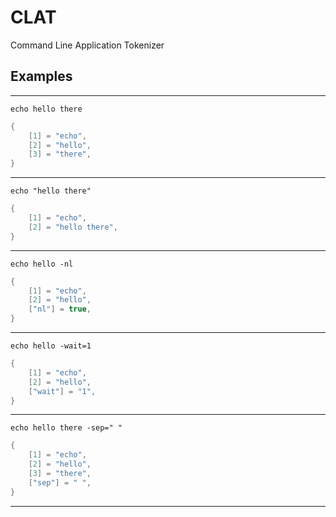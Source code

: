 # CLAT

Command Line Application Tokenizer

## Examples
---
```
echo hello there
```

```lua
{
    [1] = "echo",
    [2] = "hello",
    [3] = "there",
}
```
---
```
echo "hello there"
```

```lua
{
    [1] = "echo",
    [2] = "hello there",
}
```
---
```
echo hello -nl
```

```lua
{
    [1] = "echo",
    [2] = "hello",
    ["nl"] = true,
}
```
---
```
echo hello -wait=1
```

```lua
{
    [1] = "echo",
    [2] = "hello",
    ["wait"] = "1",
}
```
---
```
echo hello there -sep=" "
```

```lua
{
    [1] = "echo",
    [2] = "hello",
    [3] = "there",
    ["sep"] = " ",
}
```
---